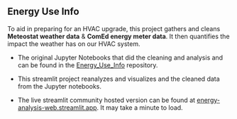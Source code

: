 Energy Use Info
-----------------------

To aid in preparing for an HVAC upgrade, this project gathers and cleans **Meteostat weather data** & **ComEd energy meter data**. It then quantifies the impact the weather has on our HVAC system.

- The original Jupyter Notebooks that did the cleaning and analysis and can be found in the [Energy_Use_Info](https://github.com/MichaelSalata/Energy_Use_Info) repository.

- This streamlit project reanalyzes and visualizes and the cleaned data from the Jupyter notebooks.

- The live streamlit community hosted version can be found at [energy-analysis-web.streamlit.app](https://energy-analysis-web.streamlit.app/). It may take a minute to load.


